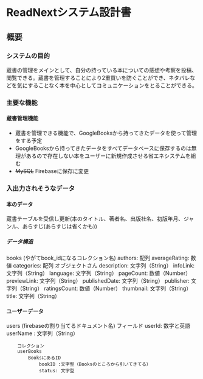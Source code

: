 # ReadNextシステム設計書
## 概要
### システムの目的
蔵書の管理をメインとして、自分の持っている本についての感想や考察を投稿、閲覧できる。蔵書を管理することにより2重買いを防ぐことができ、ネタバレなどを気にすることなく本を中心としてコミュニケーションをとることができる。

### 主要な機能
#### 蔵書管理機能
- 蔵書を管理できる機能で、GoogleBooksから持ってきたデータを使って管理をする予定
- GoogleBooksから持ってきたデータをすべてデータベースに保存するのは無理があるので存在しない本をユーザーに新規作成させる省エネシステムを組む
- ~~MySQL~~ Firebaseに保存に変更

### 入出力されそうなデータ
#### 本のデータ
蔵書テーブルを受信し更新(本のタイトル、著者名、出版社名、初版年月、ジャンル、あらすじ(あらすじは省くかも))
##### データ構造
books
    (やがてbook_idになるコレクション名)
        authors: 配列
        averageRating: 数値
        categories: 配列 オブジェクトさん
            description: 文字列（String）
            infoLink: 文字列（String）
            language: 文字列（String）
            pageCount: 数値（Number）
            previewLink: 文字列（String）
            publishedDate: 文字列（String）
            publisher: 文字列（String）
            ratingsCount: 数値（Number）
            thumbnail: 文字列（String）
            title: 文字列（String）

#### ユーザーデータ
users
    (firebaseの割り当てるドキュメント名)
        フィールド
        userId: 数字と英語
        userName : 文字列（String）

        コレクション
        userBooks
            BooksにあるID
                bookID :文字型（Booksのところから引いてきてる）
                status: 文字型